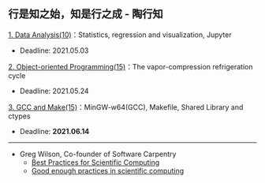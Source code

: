 ## 行是知之始，知是行之成 - 陶行知

[1. Data Analysis(10)](./P1)：Statistics, regression and visualization, Jupyter 

* Deadline: 2021.05.03

[2. Object-oriented Programming(15)](./P2)：The vapor-compression refrigeration cycle 

* Deadline: 2021.05.24

[3. GCC and Make(15)](./P2)：MinGW-w64(GCC), Makefile, Shared Library and ctypes

* Deadline: **2021.06.14**

---

* Greg Wilson, Co-founder of Software Carpentry 
  * [Best Practices for Scientific Computing](https://journals.plos.org/plosbiology/article?id=10.1371/journal.pbio.1001745)
  * [Good enough practices in scientific computing](https://journals.plos.org/ploscompbiol/article?id=10.1371/journal.pcbi.1005510)



